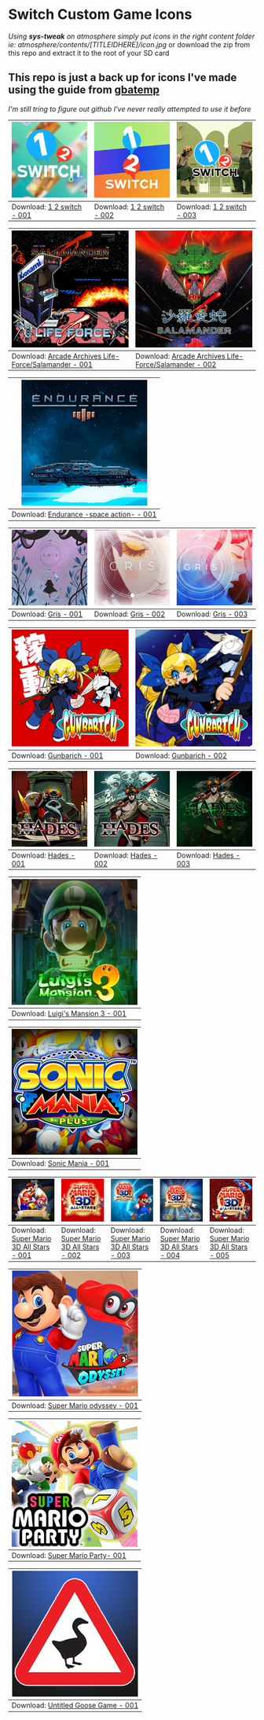 # __Switch Custom Game Icons__

*Using **sys-tweak** on atmosphere simply put icons in the right content folder ie: atmosphere/contents/[TITLEIDHERE]/icon.jpg*
or download the zip from this repo and extract it to the root of your SD card

## This repo is just a back up for icons I've made using the guide from [gbatemp](https://gbatemp.net/threads/custom-game-icons-tutorial-and-sharing-hub-no-forwarders.574675/)

*I'm still tring to figure out github I've never really attempted to use it before*

<!--Tables--->
<!--1 2 switch-->

| ![1 2 Switch - 001](/icon/preview/1-2-switch-icon-001-[01000320000CC000].jpg) | ![1 2 Switch - 002](/icon/preview/1-2-switch-icon-002-[01000320000CC000].jpg) | ![1 2 Switch - 003](/icon/preview/1-2-switch-icon-003-[01000320000CC000].jpg) |
| --- | --- | --- |
| Download: [1 2 switch - 001](../../raw/main/icon/zip/1-2-switch-icon-001-[01000320000CC000].zip) | Download: [1 2 switch - 002](../../raw/main/icon/zip/1-2-switch-icon-002-[01000320000CC000].zip) | Download: [1 2 switch - 003](../../raw/main/icon/zip/1-2-switch-icon-003-[01000320000CC000].zip) |

<!--AA-salamander-->

| ![Arcade Archives Life-Force/Salamander 001](/icon/preview/arcade-archives-lifeforce-salamander-icon-001-[0100F380105A4000].jpg) | ![Arcade Archives Life-Force/Salamander 002](/icon/preview/arcade-archives-lifeforce-salamander-icon-002-[0100F380105A4000].jpg) |
| --- | --- |
| Download: [Arcade Archives Life-Force/Salamander - 001](../../raw/main/icon/zip/arcade-archives-lifeforce-salamander-icon-001-[0100F380105A4000].zip) | Download: [Arcade Archives Life-Force/Salamander - 002](../../raw/main/icon/zip/arcade-archives-lifeforce-salamander-icon-002-[0100F380105A4000].zip) |

<!--Endurance-->

| ![Endurance-space-action- - 001](/icon/preview/Endurance-space-action-icon-001-[010045C011DF6000].jpg) |
| --- |
| Download: [Endurance -space action- - 001](../../raw/main/icon/zip/Endurance-space-action-icon-001-[010045C011DF6000].zip) |

<!--gris-->

| ![Gris 001](/icon/preview/gris-icon-001-[0100E1700C31C000].jpg) | ![Gris 002](/icon/preview/gris-icon-002-[0100E1700C31C000].jpg) | ![Gris 003](/icon/preview/gris-icon-003-[0100E1700C31C000].jpg) |
| --- | --- | --- |
| Download: [Gris - 001](../../raw/main/icon/zip/gris-icon-001-[0100E1700C31C000].zip) | Download: [Gris - 002](../../raw/main/icon/zip/gris-icon-002-[0100E1700C31C000].zip) | Download: [Gris - 003](../../raw/main/icon/zip/gris-icon-003-[0100E1700C31C000].zip) |

<!--Gunbarich-->

| ![Gunbarich 001](/icon/preview/Gunbarich-icon-001-[01002B2004F76000].jpg) | ![Gunbarich 002](/icon/preview/Gunbarich-icon-002-[01002B2004F76000].jpg) |
| --- | --- |
| Download: [Gunbarich - 001](../../raw/main/icon/zip/Gunbarich-icon-001-[01002B2004F76000].zip) | Download: [Gunbarich - 002](../../raw/main/icon/zip/Gunbarich-icon-002-[01002B2004F76000].zip) |

<!--hades-->

| ![Hades - 001](/icon/preview/hades-icon-001-[0100535012974000].jpg) | ![Hades - 002](/icon/preview/hades-icon-002-[0100535012974000].jpg) | ![Hades - 003](/icon/preview/hades-icon-003-[0100535012974000].jpg) |
| --- | --- | --- |
| Download: [Hades - 001](../../raw/main/icon/zip/hades-icon-001-[0100535012974000].zip) | Download: [Hades - 002](../../raw/main/icon/zip/hades-icon-002-[0100535012974000].zip) | Download: [Hades - 003](../../raw/main/icon/zip/hades-icon-003-[0100535012974000].zip) |

<!--luigis-mansion3-->

| ![Luigi's Mansion 3 - 001](/icon/preview/luigis-mansion3-icon-001[0100DCA0064A6000].jpg) |
| --- |
| Download: [Luigi's Mansion 3 - 001](../../raw/main/icon/zip/luigis-mansion3-icon-001[0100DCA0064A6000].zip) |

<!--sonicmania-->

| ![sonic mania - 001](/icon/preview/Sonic-mania-icon-001-[01009AA000FAA000].jpg) |
| --- |
| Download: [Sonic Mania - 001](../../raw/main/icon/zip/Sonic-mania-icon-001-[01009AA000FAA000].zip) |

<!--mario3D-allstars-->

| ![Super Mario 3D All Stars - 001](/icon/preview/super-mario-all-stars-icon-001-[10049900F546000].jpg) | ![Super Mario 3D All Stars - 002](/icon/preview/super-mario-all-stars-icon-002-[10049900F546000].jpg) | ![Super Mario 3D All Stars - 003](/icon/preview/super-mario-all-stars-icon-003-[10049900F546000].jpg) | ![Super Mario 3D All Stars - 004](/icon/preview/super-mario-all-stars-icon-004-[10049900F546000].jpg) | ![Super Mario 3D All Stars - 005](/icon/preview/super-mario-all-stars-icon-005-[10049900F546000].jpg) |
| --- | --- | --- | --- | --- |
| Download: [Super Mario 3D All Stars - 001](../../raw/main/icon/zip/super-mario-all-stars-icon-001-[10049900F546000].zip) | Download: [Super Mario 3D All Stars - 002](../../raw/main/icon/zip/super-mario-all-stars-icon-002-[10049900F546000].zip) | Download: [Super Mario 3D All Stars - 003](../../raw/main/icon/zip/super-mario-all-stars-icon-003-[10049900F546000].zip) | Download: [Super Mario 3D All Stars - 004](../../raw/main/icon/zip/super-mario-all-stars-icon-004-[10049900F546000].zip) | Download: [Super Mario 3D All Stars - 005](../../raw/main/icon/zip/super-mario-all-stars-icon-005-[10049900F546000].zip) |

<!--sm-odyssey-->

| ![Super Mario odyssey - 001](/icon/preview/super-mario-odyssey-icon-001-[0100000000010000].jpg) |
| --- |
| Download: [Super Mario odyssey - 001](../../raw/main/icon/zip/super-mario-odyssey-icon-001-[0100000000010000].zip) |

<!--sm-party-->

| ![Super Mario Party- 001](/icon/preview/super-mario-party-icon-001-[010036B0034E4000].jpg) |
| --- |
| Download: [Super Mario Party- 001](../../raw/main/icon/zip/super-mario-party-icon-001-[010036B0034E4000].zip) |

<!--untitled-goose-game-->

| ![Untitled Goose Game - 001](/icon/preview/untitled-goose-game-icon-001-[010082400BCC6000].jpg) |
| --- |
| Download: [Untitled Goose Game - 001](../../raw/main/icon/zip/untitled-goose-game-icon-001-[010082400BCC6000].zip) |
